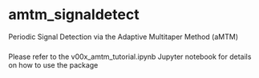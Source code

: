 # amtm_signaldetect
Periodic Signal Detection via the Adaptive Multitaper Method (aMTM)
###
Please refer to the v00x_amtm_tutorial.ipynb Jupyter notebook for details on how to use the package
